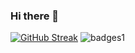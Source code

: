 ### Hi there 👋

[![GitHub Streak](https://github-readme-streak-stats.herokuapp.com/?user=Abdurasuloff)](https://git.io/streak-stats)
![badges1](https://dev-to-uploads.s3.amazonaws.com/uploads/articles/6n8fc8zw8pawxveffitx.png)
<!--
**Abdurasuloff/abdurasuloff** is a ✨ _special_ ✨ repository because its `README.md` (this file) appears on your GitHub profile.

Here are some ideas to get you started:
![banner](https://user-images.githubusercontent.com/93316036/218643172-c775c627-44b8-4637-8ca6-8bd368f42919.png)

- 🔭 I’m currently working on Django, Aiogram, Rest API Framework, PostgreSQL
- 🌱 I’m currently learning Clouds
- 📫 How to reach me: abdurasulovcodes@gmail.com
- ⚡ Fun fact: I'm programmer but I'm not rich
-->
